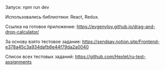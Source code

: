 Запуск: npm run dev<br/>

Использовались библиотеки: React, Redux.<br/>

Cсылка на готовое приложение: https://evgenyloy.github.io/drag-and-drop-calculator/<br/>

За основу взято тестовое задание: https://sendsay.notion.site/Frontend-e378a45c3a934dafb6e44f79da2a0040

Список всех тестовых заданий: https://github.com/Hexlet/ru-test-assignments
